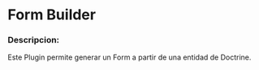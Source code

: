 # Form Builder

### Descripcion:

Este Plugin permite generar un Form a partir de una entidad de Doctrine.




